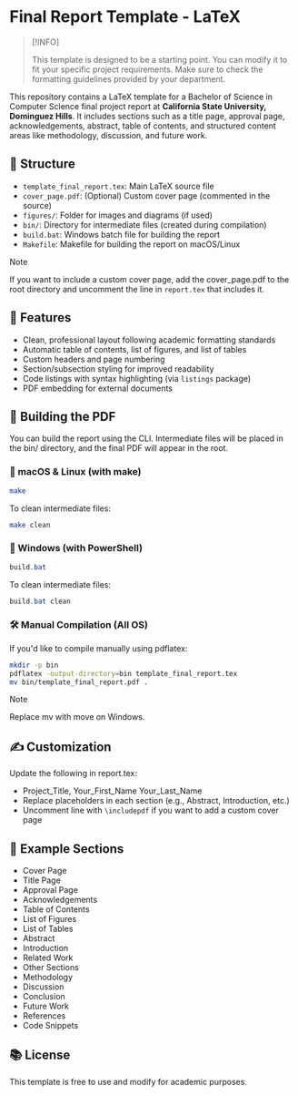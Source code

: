 # Final Report Template - LaTeX

> [!INFO]
>
> This template is designed to be a starting point. You can modify it to fit your specific project requirements.
> Make sure to check the formatting guidelines provided by your department.

This repository contains a LaTeX template for a Bachelor of Science in Computer Science final project report at **California State University, Dominguez Hills**. It includes sections such as a title page, approval page, acknowledgements, abstract, table of contents, and structured content areas like methodology, discussion, and future work.

## 📁 Structure

- `template_final_report.tex`: Main LaTeX source file
- `cover_page.pdf`: (Optional) Custom cover page (commented in the source)
- `figures/`: Folder for images and diagrams (if used)
- `bin/`: Directory for intermediate files (created during compilation)
- `build.bat`: Windows batch file for building the report
- `Makefile`: Makefile for building the report on macOS/Linux

> [!NOTE]
>
> If you want to include a custom cover page, add the cover_page.pdf to the root directory and uncomment the line in `report.tex` that includes it.

## 📌 Features

- Clean, professional layout following academic formatting standards
- Automatic table of contents, list of figures, and list of tables
- Custom headers and page numbering
- Section/subsection styling for improved readability
- Code listings with syntax highlighting (via `listings` package)
- PDF embedding for external documents

## 🚀 Building the PDF

You can build the report using the CLI. Intermediate files will be placed in the bin/ directory, and the final PDF will appear in the root.

### 🔧 macOS & Linux (with make)

```bash
make
```
To clean intermediate files:

```bash
make clean
```

### 🔧 Windows (with PowerShell)

```powershell
build.bat
```
To clean intermediate files:

```powershell
build.bat clean
```

### 🛠️ Manual Compilation (All OS)

If you'd like to compile manually using pdflatex:
```bash
mkdir -p bin
pdflatex -output-directory=bin template_final_report.tex
mv bin/template_final_report.pdf .
```
> [!NOTE]
> Replace mv with move on Windows.
## ✍️ Customization

Update the following in report.tex:

- Project_Title, Your_First_Name Your_Last_Name
- Replace placeholders in each section (e.g., Abstract, Introduction, etc.)
- Uncomment line with `\includepdf` if you want to add a custom cover page

## 📄 Example Sections

- Cover Page
- Title Page
- Approval Page
- Acknowledgements
- Table of Contents
- List of Figures
- List of Tables
- Abstract
- Introduction
- Related Work
- Other Sections
- Methodology
- Discussion
- Conclusion
- Future Work
- References
- Code Snippets

## 📚 License

This template is free to use and modify for academic purposes.